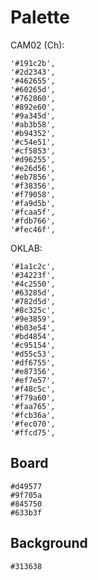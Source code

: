 # Palette

CAM02 (Ch):

```
'#191c2b',
'#2d2343',
'#462655',
'#60265d',
'#762860',
'#892e60',
'#9a345d',
'#ab3b58',
'#b94352',
'#c54e51',
'#cf5853',
'#d96255',
'#e26d56',
'#eb7856',
'#f38356',
'#f79058',
'#fa9d5b',
'#fcaa5f',
'#fdb766',
'#fec46f',
```

OKLAB:

```
'#1a1c2c',
'#34223f',
'#4c2550',
'#63285d',
'#782d5d',
'#8c325c',
'#9e3859',
'#b03e54',
'#bd4854',
'#c95154',
'#d55c53',
'#df6755',
'#e87356',
'#ef7e57',
'#f48c5c',
'#f79a60',
'#faa765',
'#fcb36a',
'#fec070',
'#ffcd75',
```

## Board

```
#d49577
#9f705a
#845750
#633b3f
```

## Background

```
#313638
```
